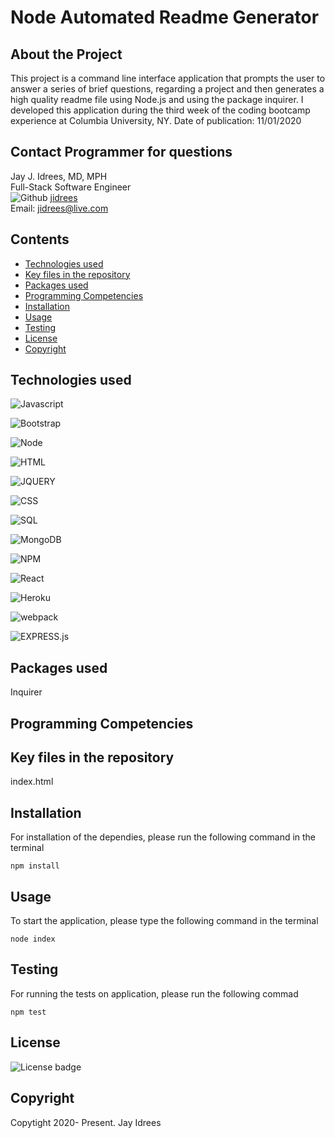 # Node Automated Readme Generator

## About the Project
This project is a command line interface application that prompts the user to answer a series of brief questions, regarding a project and then generates a high quality readme file using Node.js and using the package inquirer. I developed this application during the third week of the coding bootcamp experience at Columbia University, NY. Date of publication: 11/01/2020

## Contact Programmer for questions

Jay J. Idrees, MD, MPH<br />
Full-Stack Software Engineer<br />
![Github](http://img.shields.io/badge/github-black?style=for-the-badge&logo=github) [jidrees](https://github.com/jidrees)<br />
Email: jidrees@live.com



## Contents

- [Technologies used](#technologies-used)
- [Key files in the repository](#key-files-in-the-repository)
- [Packages used](#packages-used)
- [Programming Competencies](#programming-competencies)
- [Installation](#installation)
- [Usage](#usage)
- [Testing](#testing)
- [License](#license)
- [Copyright](#copyright)




## Technologies used

![Javascript](https://img.shields.io/badge/JavaScript-black?style=for-the-badge&logo=JavaScript)

![Bootstrap](https://img.shields.io/badge/Bootstrap-blueviolet?style=for-the-badge&logo=bootstrap)

![Node](https://img.shields.io/badge/Node-green?style=for-the-badge&logo=Node.js)

![HTML](https://img.shields.io/badge/HTML-informational?style=for-the-badge&logo=html5)

![JQUERY](https://img.shields.io/badge/jquery-purple?style=for-the-badge&logo=jquery)

![CSS](https://img.shields.io/badge/css-darkgreen?style=for-the-badge&logo=css3)

![SQL](https://img.shields.io/badge/MYSQL-darkblue?style=for-the-badge&logo=sqlite)

![MongoDB](http://img.shields.io/badge/mongo-dB-black?style=for-the-badge&logo=mongodb)

![NPM](http://img.shields.io/badge/npm-yellow?style=for-the-badge&logo=NPM)

![React](http://img.shields.io/badge/React-black?style=for-the-badge&logo=react)

![Heroku](http://img.shields.io/badge/Heroku-purple?style=for-the-badge&logo=heroku)

![webpack](http://img.shields.io/badge/webpack-grey?style=for-the-badge&logo=webpack)

![EXPRESS.js](http://img.shields.io/badge/express-JS-yellow?style=for-the-badge&logo=experts-exchange)


## Packages used

Inquirer

## Programming Competencies


## Key files in the repository

index.html


## Installation

For installation of the dependies, please run the following command in the terminal
```
npm install
```

## Usage

To start the application, please type the following command in the terminal

```
node index
```


## Testing

For running the tests on application, please run the following commad

```
npm test
```


## License 

![License badge](https://img.shields.io/badge/license-MIT-blue.svg)


## Copyright 
Copytight 2020- Present. Jay Idrees


